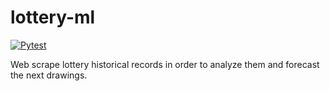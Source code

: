 # lottery-ml

[![Pytest](https://github.com/avivfaraj/lottery-ml/actions/workflows/pytest.yml/badge.svg)](https://github.com/avivfaraj/lottery-ml/actions/workflows/pytest.yml)

Web scrape lottery historical records in order to analyze them and forecast the next drawings.

